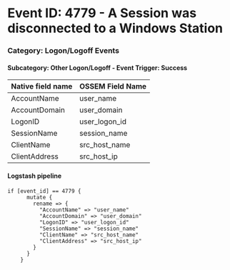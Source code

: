 # Event ID: 4779 - A Session was disconnected to a Windows Station
### Category: Logon/Logoff Events
#### Subcategory: Other Logon/Logoff - Event Trigger: Success

|Native field name            |OSSEM Field Name                   |
|:----------------------------|:----------------------------------|
| AccountName                 | user_name                         |
| AccountDomain               | user_domain                       |  
| LogonID                     | user_logon_id                     |
| SessionName                 | session_name                      |
| ClientName                  | src_host_name                     |
| ClientAddress               | src_host_ip                       |

#### Logstash pipeline

```
if [event_id] == 4779 {
      mutate {
        rename => {
          "AccountName" => "user_name"
          "AccountDomain" => "user_domain"
          "LogonID" => "user_logon_id"
          "SessionName" => "session_name"
          "ClientName" => "src_host_name"
          "ClientAddress" => "src_host_ip"
        }
      }
    }
```